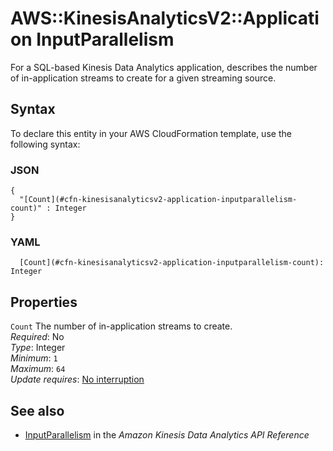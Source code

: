 # AWS::KinesisAnalyticsV2::Application InputParallelism<a name="aws-properties-kinesisanalyticsv2-application-inputparallelism"></a>

For a SQL\-based Kinesis Data Analytics application, describes the number of in\-application streams to create for a given streaming source\. 

## Syntax<a name="aws-properties-kinesisanalyticsv2-application-inputparallelism-syntax"></a>

To declare this entity in your AWS CloudFormation template, use the following syntax:

### JSON<a name="aws-properties-kinesisanalyticsv2-application-inputparallelism-syntax.json"></a>

```
{
  "[Count](#cfn-kinesisanalyticsv2-application-inputparallelism-count)" : Integer
}
```

### YAML<a name="aws-properties-kinesisanalyticsv2-application-inputparallelism-syntax.yaml"></a>

```
  [Count](#cfn-kinesisanalyticsv2-application-inputparallelism-count): Integer
```

## Properties<a name="aws-properties-kinesisanalyticsv2-application-inputparallelism-properties"></a>

`Count`  <a name="cfn-kinesisanalyticsv2-application-inputparallelism-count"></a>
The number of in\-application streams to create\.  
*Required*: No  
*Type*: Integer  
*Minimum*: `1`  
*Maximum*: `64`  
*Update requires*: [No interruption](https://docs.aws.amazon.com/AWSCloudFormation/latest/UserGuide/using-cfn-updating-stacks-update-behaviors.html#update-no-interrupt)

## See also<a name="aws-properties-kinesisanalyticsv2-application-inputparallelism--seealso"></a>
+  [InputParallelism](https://docs.aws.amazon.com/kinesisanalytics/latest/apiv2/API_InputParallelism.html) in the *Amazon Kinesis Data Analytics API Reference* 

